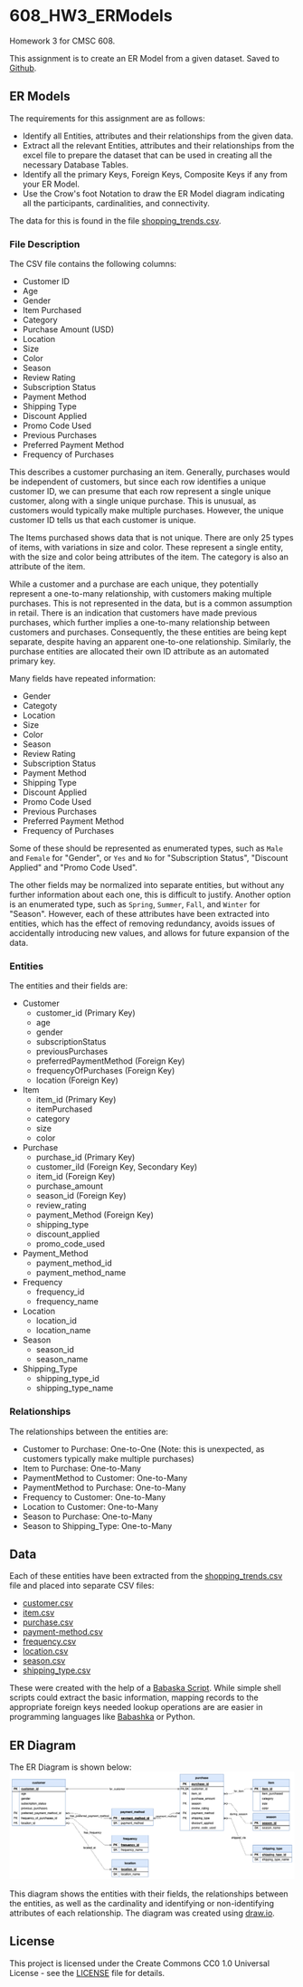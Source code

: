 # 608_HW3_ERModels
Homework 3 for CMSC 608.

This assignment is to create an ER Model from a given dataset. Saved to [Github](https://github.com/quoll/608_HW3_ERModels/).

## ER Models
The requirements for this assignment are as follows:

- Identify all Entities, attributes and their relationships from the given data.
- Extract all the relevant Entities, attributes and their relationships from the excel file to prepare the dataset that can be used in creating all the necessary Database Tables.
- Identify all the primary Keys, Foreign Keys, Composite Keys if any from your  ER Model.
- Use the Crow's foot Notation to draw the ER Model diagram indicating all the participants, cardinalities, and connectivity.

The data for this is found in the file [shopping_trends.csv](shopping_trends.csv).

### File Description
The CSV file contains the following columns:
- Customer ID
- Age
- Gender
- Item Purchased
- Category
- Purchase Amount (USD)
- Location
- Size
- Color
- Season
- Review Rating
- Subscription Status
- Payment Method
- Shipping Type
- Discount Applied
- Promo Code Used
- Previous Purchases
- Preferred Payment Method
- Frequency of Purchases

This describes a customer purchasing an item. Generally, purchases would be independent of customers, but since each row identifies a unique customer ID, we can presume that each row represent a single unique customer, along with a single unique purchase. This is unusual, as customers would typically make multiple purchases. However, the unique customer ID tells us that each customer is unique.

The Items purchased shows data that is not unique. There are only 25 types of items, with variations in size and color. These represent a single entity, with the size and color being attributes of the item. The category is also an attribute of the item.

While a customer and a purchase are each unique, they potentially represent a one-to-many relationship, with customers making multiple purchases. This is not represented in the data, but is a common assumption in retail. There is an indication that customers have made previous purchases, which further implies a one-to-many relationship between customers and purchases. Consequently, the these entities are being kept separate, despite having an apparent one-to-one relationship. Similarly, the purchase entities are allocated their own ID attribute as an automated primary key.

Many fields have repeated information:
- Gender
- Categoty
- Location
- Size
- Color
- Season
- Review Rating
- Subscription Status
- Payment Method
- Shipping Type
- Discount Applied
- Promo Code Used
- Previous Purchases
- Preferred Payment Method
- Frequency of Purchases

Some of these should be represented as enumerated types, such as `Male` and `Female` for "Gender", or `Yes` and `No` for "Subscription Status", "Discount Applied" and "Promo Code Used".

The other fields may be normalized into separate entities, but without any further information about each one, this is difficult to justify. Another option is an enumerated type, such as `Spring`, `Summer`, `Fall`, and `Winter` for "Season". However, each of these attributes have been extracted into entities, which has the effect of removing redundancy, avoids issues of accidentally introducing new values, and allows for future expansion of the data.

### Entities
The entities and their fields are:
* Customer
  - customer\_id (Primary Key)
  - age
  - gender
  - subscriptionStatus
  - previousPurchases
  - preferredPaymentMethod (Foreign Key)
  - frequencyOfPurchases (Foreign Key)
  - location (Foreign Key)
* Item
  - item\_id (Primary Key)
  - itemPurchased
  - category
  - size
  - color
* Purchase
  - purchase\_id (Primary Key)
  - customer\_iId (Foreign Key, Secondary Key)
  - item\_id (Foreign Key)
  - purchase\_amount
  - season\_id (Foreign Key)
  - review\_rating
  - payment\_Method (Foreign Key)
  - shipping\_type 
  - discount\_applied
  - promo\_code\_used
* Payment\_Method
  - payment\_method\_id
  - payment\_method\_name
* Frequency
  - frequency\_id
  - frequency\_name
* Location
  - location\_id
  - location\_name
* Season
  - season\_id
  - season\_name
* Shipping\_Type
  - shipping\_type\_id
  - shipping\_type\_name

### Relationships
The relationships between the entities are:
* Customer to Purchase: One-to-One (Note: this is unexpected, as customers typically make multiple purchases)
* Item to Purchase: One-to-Many
* PaymentMethod to Customer: One-to-Many
* PaymentMethod to Purchase: One-to-Many
* Frequency to Customer: One-to-Many
* Location to Customer: One-to-Many
* Season to Purchase: One-to-Many
* Season to Shipping\_Type: One-to-Many


## Data
Each of these entities have been extracted from the [shopping_trends.csv](shopping_trends.csv) file and placed into separate CSV files:
* [customer.csv](customer.csv)
* [item.csv](item.csv)
* [purchase.csv](purchase.csv)
* [payment-method.csv](payment_method.csv)
* [frequency.csv](frequency.csv)
* [location.csv](location.csv)
* [season.csv](season.csv)
* [shipping\_type.csv](shipping_type.csv)

These were created with the help of a [Babaska Script](extract.bb). While simple shell scripts could extract the basic information, mapping records to the appropriate foreign keys needed lookup operations are are easier in programming languages like [Babashka](https://github.com/babashka/babashka) or Python.

## ER Diagram

The ER Diagram is shown below:
![ER Diagram](shopping_trends.png)

This diagram shows the entities with their fields, the relationships between the entities, as well as the cardinality and identifying or non-identifying attributes of each relationship. The diagram was created using [draw.io](https://app.diagrams.net/).

## License
This project is licensed under the Create Commons CC0 1.0 Universal License - see the [LICENSE](LICENSE) file for details.
